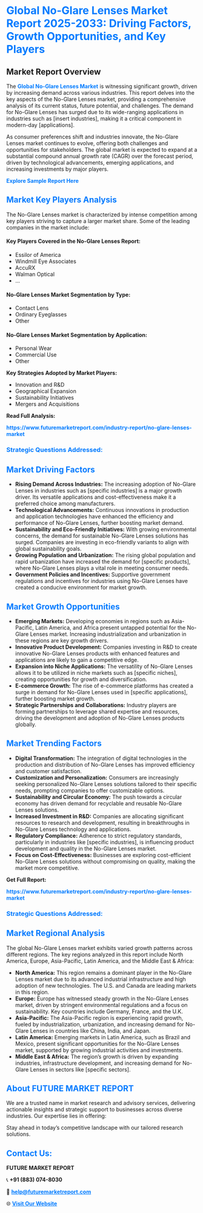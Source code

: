 <h1 style="color: #007BFF;">Global No-Glare Lenses Market Report 2025-2033: Driving Factors, Growth Opportunities, and Key Players</h1>

<section id="overview">
<h2>Market Report Overview</h2>
<p>The <a href="https://www.futuremarketreport.com/industry-report/no-glare-lenses-market" style="color: #007BFF; text-decoration: none;"><strong>Global No-Glare Lenses Market</strong></a> is witnessing significant growth, driven by increasing demand across various industries. This report delves into the key aspects of the No-Glare Lenses market, providing a comprehensive analysis of its current status, future potential, and challenges. The demand for No-Glare Lenses has surged due to its wide-ranging applications in industries such as [insert industries], making it a critical component in modern-day [applications].</p>
<p>As consumer preferences shift and industries innovate, the No-Glare Lenses market continues to evolve, offering both challenges and opportunities for stakeholders. The global market is expected to expand at a substantial compound annual growth rate (CAGR) over the forecast period, driven by technological advancements, emerging applications, and increasing investments by major players.</p>
</section>

<section id="overview">
<p><a href="https://www.futuremarketreport.com/request-sample/reportId=98294" style="color: #007BFF; text-decoration: none;"><strong>Explore Sample Report Here</strong></a></p>
</section>

<section id="key-players">
<h2 style="color: #007BFF;">Market Key Players Analysis</h2>
<p>The No-Glare Lenses market is characterized by intense competition among key players striving to capture a larger market share. Some of the leading companies in the market include:</p>
<h4>Key Players Covered in the No-Glare Lenses Report:</h4>
<ul><li>Essilor of America</li><li>Windmill Eye Associates</li><li>AccuRX</li><li>Walman Optical</li><li>...</li></ul>
<h4>No-Glare Lenses Market Segmentation by Type:</h4>
<ul><li>Contact Lens</li><li>Ordinary Eyeglasses</li><li>Other</li></ul>

<h4>No-Glare Lenses Market Segmentation by Application:</h4>
<ul><li>Personal Wear</li><li>Commercial Use</li><li>Other</li></ul>
<p><strong>Key Strategies Adopted by Market Players:</strong></p>
<ul>
<li>Innovation and R&D</li>
<li>Geographical Expansion</li>
<li>Sustainability Initiatives</li>
<li>Mergers and Acquisitions</li>
</ul>
</section>

<section>
<p><strong>Read Full Analysis: </strong></p><a href="https://www.futuremarketreport.com/industry-report/no-glare-lenses-market" style="color: #007BFF; text-decoration: none;"><strong>https://www.futuremarketreport.com/industry-report/no-glare-lenses-market</strong></a>
<h3 style="color: #007BFF;">Strategic Questions Addressed:</h3>
</section>

<section id="driving-factors">
<h2 style="color: #007BFF;">Market Driving Factors</h2>
<ul>
<li><strong>Rising Demand Across Industries:</strong> The increasing adoption of No-Glare Lenses in industries such as [specific industries] is a major growth driver. Its versatile applications and cost-effectiveness make it a preferred choice among manufacturers.</li>
<li><strong>Technological Advancements:</strong> Continuous innovations in production and application technologies have enhanced the efficiency and performance of No-Glare Lenses, further boosting market demand.</li>
<li><strong>Sustainability and Eco-Friendly Initiatives:</strong> With growing environmental concerns, the demand for sustainable No-Glare Lenses solutions has surged. Companies are investing in eco-friendly variants to align with global sustainability goals.</li>
<li><strong>Growing Population and Urbanization:</strong> The rising global population and rapid urbanization have increased the demand for [specific products], where No-Glare Lenses plays a vital role in meeting consumer needs.</li>
<li><strong>Government Policies and Incentives:</strong> Supportive government regulations and incentives for industries using No-Glare Lenses have created a conducive environment for market growth.</li>
</ul>
</section>

<section id="growth-opportunities">
<h2 style="color: #007BFF;">Market Growth Opportunities</h2>
<ul>
<li><strong>Emerging Markets:</strong> Developing economies in regions such as Asia-Pacific, Latin America, and Africa present untapped potential for the No-Glare Lenses market. Increasing industrialization and urbanization in these regions are key growth drivers.</li>
<li><strong>Innovative Product Development:</strong> Companies investing in R&D to create innovative No-Glare Lenses products with enhanced features and applications are likely to gain a competitive edge.</li>
<li><strong>Expansion into Niche Applications:</strong> The versatility of No-Glare Lenses allows it to be utilized in niche markets such as [specific niches], creating opportunities for growth and diversification.</li>
<li><strong>E-commerce Growth:</strong> The rise of e-commerce platforms has created a surge in demand for No-Glare Lenses used in [specific applications], further boosting market growth.</li>
<li><strong>Strategic Partnerships and Collaborations:</strong> Industry players are forming partnerships to leverage shared expertise and resources, driving the development and adoption of No-Glare Lenses products globally.</li>
</ul>
</section>

<section id="trending-factors">
<h2 style="color: #007BFF;">Market Trending Factors</h2>
<ul>
<li><strong>Digital Transformation:</strong> The integration of digital technologies in the production and distribution of No-Glare Lenses has improved efficiency and customer satisfaction.</li>
<li><strong>Customization and Personalization:</strong> Consumers are increasingly seeking personalized No-Glare Lenses solutions tailored to their specific needs, prompting companies to offer customizable options.</li>
<li><strong>Sustainability and Circular Economy:</strong> The push towards a circular economy has driven demand for recyclable and reusable No-Glare Lenses solutions.</li>
<li><strong>Increased Investment in R&D:</strong> Companies are allocating significant resources to research and development, resulting in breakthroughs in No-Glare Lenses technology and applications.</li>
<li><strong>Regulatory Compliance:</strong> Adherence to strict regulatory standards, particularly in industries like [specific industries], is influencing product development and quality in the No-Glare Lenses market.</li>
<li><strong>Focus on Cost-Effectiveness:</strong> Businesses are exploring cost-efficient No-Glare Lenses solutions without compromising on quality, making the market more competitive.</li>
</ul>
</section>

<section>
<p><strong>Get Full Report: </strong></p><a href="https://www.futuremarketreport.com/industry-report/no-glare-lenses-market" style="color: #007BFF; text-decoration: none;"><strong>https://www.futuremarketreport.com/industry-report/no-glare-lenses-market</strong></a>
<h3 style="color: #007BFF;">Strategic Questions Addressed:</h3>
</section>


<section id="regional-analysis">
<h2 style="color: #007BFF;">Market Regional Analysis</h2>
<p>The global No-Glare Lenses market exhibits varied growth patterns across different regions. The key regions analyzed in this report include North America, Europe, Asia-Pacific, Latin America, and the Middle East & Africa:</p>
<ul>
<li><strong>North America:</strong> This region remains a dominant player in the No-Glare Lenses market due to its advanced industrial infrastructure and high adoption of new technologies. The U.S. and Canada are leading markets in this region.</li>
<li><strong>Europe:</strong> Europe has witnessed steady growth in the No-Glare Lenses market, driven by stringent environmental regulations and a focus on sustainability. Key countries include Germany, France, and the U.K.</li>
<li><strong>Asia-Pacific:</strong> The Asia-Pacific region is experiencing rapid growth, fueled by industrialization, urbanization, and increasing demand for No-Glare Lenses in countries like China, India, and Japan.</li>
<li><strong>Latin America:</strong> Emerging markets in Latin America, such as Brazil and Mexico, present significant opportunities for the No-Glare Lenses market, supported by growing industrial activities and investments.</li>
<li><strong>Middle East & Africa:</strong> The region’s growth is driven by expanding industries, infrastructure development, and increasing demand for No-Glare Lenses in sectors like [specific sectors].</li>
</ul>
</section>

<footer>
<h2 style="color: #007BFF;">About FUTURE MARKET REPORT</h2>
<p>We are a trusted name in market research and advisory services, delivering actionable insights and strategic support to businesses across diverse industries. Our expertise lies in offering:</p>

<p>Stay ahead in today’s competitive landscape with our tailored research solutions.</p>

<h2 style="color: #007BFF;">Contact Us:</h2>
<p><strong>FUTURE MARKET REPORT</strong></p>
<p>📞 <strong>+91 (883) 074-8030</strong></p>
<p>📧 <strong><a href="mailto:help@futuremarketreport.com" style="color: #007BFF;">help@futuremarketreport.com</a></strong></p>
<p>🌐 <strong><a href="https://www.futuremarketreport.com/" style="color: #007BFF;">Visit Our Website</a></strong></p>
</footer>